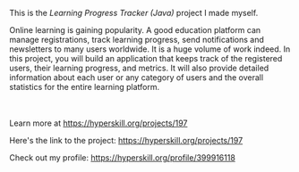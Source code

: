 This is the *Learning Progress Tracker (Java)* project I made myself.


<p>Online learning is gaining popularity. A good education platform can manage registrations, track learning progress, send notifications and newsletters to many users worldwide. It is a huge volume of work indeed. In this project, you will build an application that keeps track of the registered users, their learning progress, and metrics. It will also provide detailed information about each user or any category of users and the overall statistics for the entire learning platform.</p><br/><br/>Learn more at <a href="https://hyperskill.org/projects/197?utm_source=ide&utm_medium=ide&utm_campaign=ide&utm_content=project-card">https://hyperskill.org/projects/197</a>

Here's the link to the project: https://hyperskill.org/projects/197

Check out my profile: https://hyperskill.org/profile/399916118
